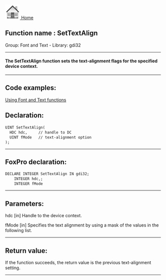 [<img src="../../images/home.png"> Home ](https://github.com/VFPX/Win32API)  

## Function name : SetTextAlign
Group: Font and Text - Library: gdi32    
***  


#### The SetTextAlign function sets the text-alignment flags for the specified device context. 
***  


## Code examples:
[Using Font and Text functions](../../samples/sample_304.md)  

## Declaration:
```foxpro  
UINT SetTextAlign(
  HDC hdc,     // handle to DC
  UINT fMode   // text-alignment option
);  
```  
***  


## FoxPro declaration:
```foxpro  
DECLARE INTEGER SetTextAlign IN gdi32;
	INTEGER hdc,;
	INTEGER fMode  
```  
***  


## Parameters:
hdc 
[in] Handle to the device context. 

fMode 
[in] Specifies the text alignment by using a mask of the values in the following list.   
***  


## Return value:
If the function succeeds, the return value is the previous text-alignment setting.  
***  

